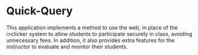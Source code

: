 # Quick-Query
This application implements a method to use the web, in place of the i>clicker system to allow students to participate securely in class, avoiding unnecessary fees. In addition, it also provides extra features for the instructor to evaluate and monitor their students.
